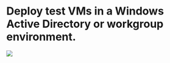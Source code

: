 # Deploy test VMs in a Windows Active Directory or workgroup environment.
<a href="https://portal.azure.com/#create/Microsoft.Template/uri/https%3A%2F%2Fraw.githubusercontent.com%2Ftimblewitt%2FTimCo%2Fmaster%2FBuild-AD-Domain%2Fazuredeploy.json" target="_blank">
    <img src="http://azuredeploy.net/deploybutton.png"/>
</a>
